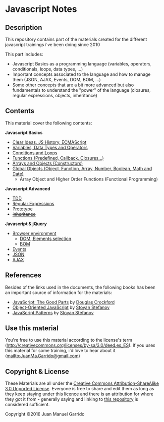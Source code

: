 # Javascript Notes

## Description ##

This repository contains part of the materials created for the different javascript trainings i've been doing since 2010

This part includes:

- Javascript Basics as a programming language (variables, operators, conditionals, loops, data types, ...)
- Important concepts associated to the language and how to manage them (JSON, AJAX, Events, DOM, BOM, ...)
- Some other concepts that are a bit more advanced but also fundamentals to understand the "power" of the language (closures, regular expressions, objects, inheritance)

## Contents ##

This material cover the following contents:

**Javascript Basics**

- [Clear Ideas, JS History, ECMAScript](markdown-en/1-clear-ideas)
- [Variables, Data Types and Operators](markdown-en/2-variables-data-types-operators)
- [Conditions and Loops](markdown-en/3-conditions-loops)
- [Functions (Predefined, Callback, Closures...)](markdown-en/4-functions)
- [Arrays and Objects (Constructors)](markdown-en/5-arrays-objects)
- [Global Objects (Object, Function, Array, Number, Boolean, Math and Date)](markdown-en/6-global-objects)
    - Array Object and Higher Order Functions (Functional Programming)

**Javascript Advanced**

- [TDD](markdown-en/7-tdd)
- [Regular Expressions](markdown-en/8-regular-expressions)
- [Prototype](markdown-en/9-prototype)
- [~~Inheritance~~](markdown-en/10-inheritance)


**Javascript & jQuery**

- [Browser environment](markdown-en/11-browser-environment)
    -  [DOM, Elements selection](markdown-en/11-browser-environment/DOM)
    -  [BOM](markdown-en/11-browser-environment/BOM)
- [Events](markdown/12-events)
- [JSON](markdown/13-JSON)
- [AJAX](markdown/14-AJAX)

## References ##

Besides of the links used in the documents, the following books has been an important source of information for the materials:

- [JavaScript: The Good Parts](http://www.amazon.com/dp/0596517742) by [Douglas Crockford](http://www.crockford.com/)
- [Object-Oriented JavaScript](http://www.amazon.com/dp/1847194141) by [Stoyan Stefanov](https://twitter.com/stoyanstefanov)
- [JavaScript Patterns](http://www.amazon.com/dp/0596806752) by [Stoyan Stefanov](https://twitter.com/stoyanstefanov)

## Use this material ##

You're free to use this material according to the license's term (http://creativecommons.org/licenses/by-sa/3.0/deed.es_ES). If you uses this material for some training, i'd love to hear about it (<mailto:JuanMa.Garrido@gmail.com>)

## Copyright & License ##

These Materials are all under the [Creative Commons Attribution-ShareAlike 3.0 Unported License](http://creativecommons.org/licenses/by-sa/3.0/deed.en_EN). Everyone is free to share and edit them as long as they keep staying under this licence and there is an attribution for where they got it from - generally saying and linking to [this repository](https://github.com/juanmaguitar/javascript-notes) is considered sufficient.

Copyright &copy;2016 Juan Manuel Garrido

